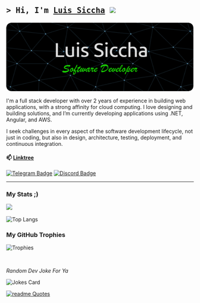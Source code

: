 

<!--
<img src="https://readme-jokes.vercel.app/api?theme=react" alt="Jokes Card" />
-->

## <p align="left"><samp>&gt; Hi, I'm <a href="https://github.com/LSiccha">Luis Siccha</a> <img src="https://media.giphy.com/media/hvRJCLFzcasrR4ia7z/giphy.gif" width="25"></samp></p>

![Header](./header.png)

<p align="center"></p>

I'm a full stack developer with over 2 years of experience in building web applications, with a strong affinity for cloud computing. I love designing and building solutions, and I’m currently developing applications using .NET, Angular, and AWS. 

I seek challenges in every aspect of the software development lifecycle, not just in coding, but also in design, architecture, testing, deployment, and continuous integration.

#### 📫 [Linktree](https://linktr.ee/luis.siccha)
  
  [![Telegram Badge](https://img.shields.io/badge/-Telegram-26A5E4?style=flat&logo=Telegram&logoColor=white)](https://t.me/LSiccha)
  [![Discord Badge](https://img.shields.io/badge/-Discord-5865F2?style=flat&logo=Discord&logoColor=white)](https://discordapp.com/users/915027947625263155/)

---

### My Stats ;)

  <img height="180em" src="https://github-readme-stats.vercel.app/api?username=LSiccha&show_icons=true&hide_border=true&&count_private=true&include_all_commits=true&theme=catppuccin_mocha" />
  
  ![Top Langs](https://github-readme-stats.vercel.app/api/top-langs/?username=LSiccha&size_weight=0.5&count_weight=0.5&theme=catppuccin_mocha&hide_border=true)


### My GitHub Trophies
  ![Trophies](https://github-profile-trophy.vercel.app/?username=LSiccha&locale=en&row=1&theme=gruvbox&margin-w=15&no-frame=true)

  


</br>
  


  <div align="start">
    <p><em>Random Dev Joke For Ya</br>
    </em></p>
    <img src="https://readme-jokes.vercel.app/api?theme=catppuccin_mocha" alt="Jokes Card" />  
</div>

  [![readme Quotes](https://quotes-github-readme.vercel.app/api?type=horizontal&theme=catppuccin_mocha)](https://github.com/piyushsuthar/github-readme-quotes)
  


